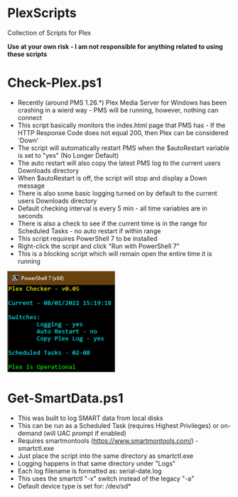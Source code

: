 # PlexScripts
Collection of Scripts for Plex

**Use at your own risk - I am not responsible for anything related to using these scripts**

# Check-Plex.ps1
* Recently (around PMS 1.26.*) Plex Media Server for Windows has been crashing in a wierd way - PMS will be running, however, nothing can connect
* This script basically monitors the index.html page that PMS has - If the HTTP Response Code does not equal 200, then Plex can be considered 'Down'
* The script will automatically restart PMS when the $autoRestart variable is set to "yes" (No Longer Default)
* The auto restart will also copy the latest PMS log to the current users Downloads directory
* When $autoRestart is off, the script will stop and display a Down message
* There is also some basic logging turned on by default to the current users Downloads directory
* Default checking interval is every 5 min - all time variables are in seconds
* There is also a check to see if the current time is in the range for Scheduled Tasks - no auto restart if within range
* This script requires PowerShell 7 to be installed
* Right-click the script and click "Run with PowerShell 7"
* This is a blocking script which will remain open the entire time it is running

![Check-Plex](/Check-Plex-Screenshot.png?raw=true "Check Plex Screenshot")

# Get-SmartData.ps1
* This was built to log SMART data from local disks
* This can be run as a Scheduled Task (requires Highest Privileges) or on-demand (will UAC prompt if enabled)
* Requires smartmontools (https://www.smartmontools.com/) - smartctl.exe
* Just place the script into the same directory as smartctl.exe
* Logging happens in that same directory under "Logs"
* Each log filename is formatted as: serial-date.log
* This uses the smartctl "-x" switch instead of the legacy "-a"
* Default device type is set for: /dev/sd*